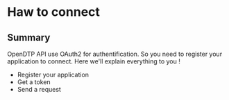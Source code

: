 Haw to connect
==============

Summary
-------

OpenDTP API use OAuth2 for authentification. So you need to register your application to connect. Here we'll explain everything to you !

* Register your application
* Get a token
* Send a request